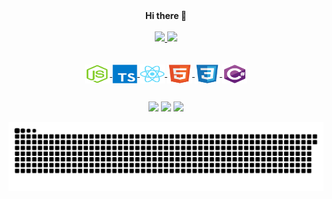 

<div align="center">
  <strong>Hi there 👋</strong><br></br>
  <a href="https://github.com/i-Lucas">
  <img height="140em" src="https://github-readme-stats.vercel.app/api?username=i-Lucas&show_icons=true&theme=dark&include_all_commits=true&count_private=true"/>
  <img height="140em" src="https://github-readme-stats.vercel.app/api/top-langs/?username=i-Lucas&layout=compact&langs_count=7&theme=dark"/>
</div> <br></br>
  
<div align="center">
  <img align="center" alt="Rafa-Node" height="30" width="40" src="https://raw.githubusercontent.com/devicons/devicon/master/icons/nodejs/nodejs-original.svg">
  <img align="center" alt="Rafa-Ts" height="30" width="40" src="https://raw.githubusercontent.com/devicons/devicon/master/icons/typescript/typescript-plain.svg">
  <img align="center" alt="Rafa-React" height="30" width="40" src="https://raw.githubusercontent.com/devicons/devicon/master/icons/react/react-original.svg">
  <img align="center" alt="Rafa-HTML" height="30" width="40" src="https://raw.githubusercontent.com/devicons/devicon/master/icons/html5/html5-original.svg">
  <img align="center" alt="Rafa-CSS" height="30" width="40" src="https://raw.githubusercontent.com/devicons/devicon/master/icons/css3/css3-original.svg">
  <img align="center" alt="Rafa-Csharp" height="30" width="40" src="https://raw.githubusercontent.com/devicons/devicon/master/icons/csharp/csharp-original.svg">  
</div>
  
  ##
  
<div align="center">
 
  <a href="https://www.linkedin.com/in/hilucas/"><img src="https://img.shields.io/badge/-LinkedIn-%230077B5?style=for-the-badge&logo=linkedin&logoColor=white" target="_blank"></a> 
  <a href="mailto:novo.contato.lucas@gmail.com" target="_blank"><img src="https://img.shields.io/badge/Gmail-D14836?style=for-the-badge&logo=gmail&logoColor=white" target="_blank"></a>
  <a href="https://i-lucas.github.io/Website/" target="_blank"><img src="https://img.shields.io/badge/website-D14836?style=for-the-badge&logo=googlechrome&logoColor=white" target="_blank"></a>   
   
   
![Snake animation](https://github.com/i-Lucas/i-Lucas/blob/output/github-contribution-grid-snake.svg)
</div>

